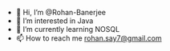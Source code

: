 - 👋 Hi, I’m @Rohan-Banerjee
- 👀 I’m interested in Java
- 🌱 I’m currently learning NOSQL
- 📫 How to reach me rohan.say7@gmail.com

<!---
Rohan-Banerjee/Rohan-Banerjee is a ✨ special ✨ repository because its `README.md` (this file) appears on your GitHub profile.
You can click the Preview link to take a look at your changes.
--->
